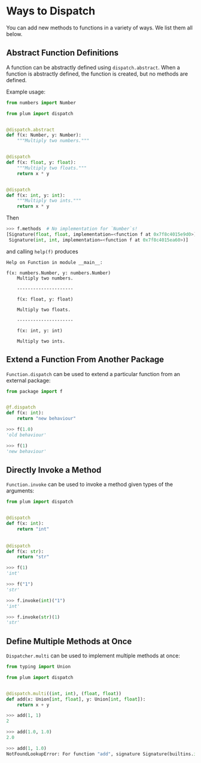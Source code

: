 # Ways to Dispatch

You can add new methods to functions in a variety of ways.
We list them all below.

## Abstract Function Definitions

A function can be abstractly defined using `dispatch.abstract`.
When a function is abstractly defined, the function is created, but no methods
are defined.

Example usage:

```python
from numbers import Number

from plum import dispatch


@dispatch.abstract
def f(x: Number, y: Number):
    """Multiply two numbers."""


@dispatch
def f(x: float, y: float):
    """Multiply two floats."""
    return x * y


@dispatch
def f(x: int, y: int):
    """Multiply two ints."""
    return x * y
```

Then

```python
>>> f.methods  # No implementation for `Number`s!
[Signature(float, float, implementation=<function f at 0x7f8c4015e9d0>),
 Signature(int, int, implementation=<function f at 0x7f8c4015ea60>)]
```

and calling `help(f)` produces

```
Help on Function in module __main__:

f(x: numbers.Number, y: numbers.Number)
    Multiply two numbers.

    ---------------------

    f(x: float, y: float)

    Multiply two floats.

    ---------------------

    f(x: int, y: int)

    Multiply two ints.
```

## Extend a Function From Another Package

`Function.dispatch` can be used to extend a particular function from an external
package:

```python
from package import f


@f.dispatch
def f(x: int):
    return "new behaviour"
```

```python
>>> f(1.0)
'old behaviour'

>>> f(1)
'new behaviour'
```

## Directly Invoke a Method

`Function.invoke` can be used to invoke a method given types of the arguments:

```python
from plum import dispatch


@dispatch
def f(x: int):
    return "int"
    
    
@dispatch
def f(x: str):
    return "str"
```

```python
>>> f(1)
'int'

>>> f("1")
'str'

>>> f.invoke(int)("1")
'int'

>>> f.invoke(str)(1)
'str'
```

## Define Multiple Methods at Once

`Dispatcher.multi` can be used to implement multiple methods at once:

```python
from typing import Union

from plum import dispatch


@dispatch.multi((int, int), (float, float))
def add(x: Union[int, float], y: Union[int, float]):
    return x + y
```

```python
>>> add(1, 1)
2

>>> add(1.0, 1.0)
2.0

>>> add(1, 1.0)
NotFoundLookupError: For function "add", signature Signature(builtins.int, builtins.float) could not be resolved.
```
